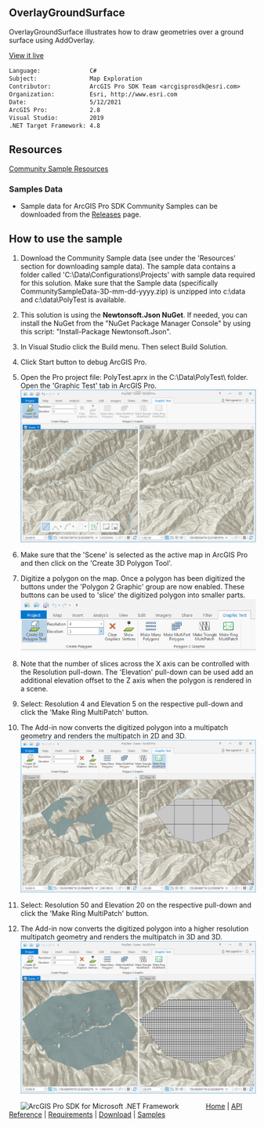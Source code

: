 ## OverlayGroundSurface

<!-- TODO: Write a brief abstract explaining this sample -->
OverlayGroundSurface illustrates how to draw geometries over a ground surface using AddOverlay.    
  


<a href="http://pro.arcgis.com/en/pro-app/sdk/" target="_blank">View it live</a>

<!-- TODO: Fill this section below with metadata about this sample-->
```
Language:              C#
Subject:               Map Exploration
Contributor:           ArcGIS Pro SDK Team <arcgisprosdk@esri.com>
Organization:          Esri, http://www.esri.com
Date:                  5/12/2021
ArcGIS Pro:            2.8
Visual Studio:         2019
.NET Target Framework: 4.8
```

## Resources

[Community Sample Resources](https://github.com/Esri/arcgis-pro-sdk-community-samples#resources)

### Samples Data

* Sample data for ArcGIS Pro SDK Community Samples can be downloaded from the [Releases](https://github.com/Esri/arcgis-pro-sdk-community-samples/releases) page.  

## How to use the sample
<!-- TODO: Explain how this sample can be used. To use images in this section, create the image file in your sample project's screenshots folder. Use relative url to link to this image using this syntax: ![My sample Image](FacePage/SampleImage.png) -->
1. Download the Community Sample data (see under the 'Resources' section for downloading sample data).  The sample data contains a folder called 'C:\Data\Configurations\Projects' with sample data required for this solution.  Make sure that the Sample data (specifically CommunitySampleData-3D-mm-dd-yyyy.zip) is unzipped into c:\data and c:\data\PolyTest is available.  
1. This solution is using the **Newtonsoft.Json NuGet**.  If needed, you can install the NuGet from the "NuGet Package Manager Console" by using this script: "Install-Package Newtonsoft.Json".  
1. In Visual Studio click the Build menu. Then select Build Solution.  
1. Click Start button to debug ArcGIS Pro.  
1. Open the Pro project file: PolyTest.aprx in the C:\Data\PolyTest\ folder.  Open the 'Graphic Test' tab in ArcGIS Pro.  
![UI](Screenshots/Screen1.png)  
  
1. Make sure that the 'Scene' is selected as the active map in ArcGIS Pro and then click on the 'Create 3D Polygon Tool'.  
1. Digitize a polygon on the map.  Once a polygon has been digitized the buttons under the 'Polygon 2 Graphic' group are now enabled.  These buttons can be used to 'slice' the digitized polygon into smaller parts.  
![UI](Screenshots/Screen2.png)  
  
1. Note that the number of slices across the X axis can be controlled with the Resolution pull-down.  The 'Elevation' pull-down can be used add an additional elevation offset to the Z axis when the polygon is rendered in a scene.  
1. Select: Resolution 4 and Elevation 5 on the respective pull-down and click the 'Make Ring MultiPatch' button.  
1. The Add-in now converts the digitized polygon into a multipatch geometry and renders the multipatch in 2D and 3D.  
![UI](Screenshots/Screen3.png)  
  
1. Select: Resolution 50 and Elevation 20 on the respective pull-down and click the 'Make Ring MultiPatch' button.  
1. The Add-in now converts the digitized polygon into a higher resolution multipatch geometry and renders the multipatch in 3D and 3D.  
![UI](Screenshots/Screen4.png)  
  


<!-- End -->

&nbsp;&nbsp;&nbsp;&nbsp;&nbsp;&nbsp;<img src="https://esri.github.io/arcgis-pro-sdk/images/ArcGISPro.png"  alt="ArcGIS Pro SDK for Microsoft .NET Framework" height = "20" width = "20" align="top"  >
&nbsp;&nbsp;&nbsp;&nbsp;&nbsp;&nbsp;&nbsp;&nbsp;&nbsp;&nbsp;&nbsp;&nbsp;
[Home](https://github.com/Esri/arcgis-pro-sdk/wiki) | <a href="https://pro.arcgis.com/en/pro-app/latest/sdk/api-reference" target="_blank">API Reference</a> | [Requirements](https://github.com/Esri/arcgis-pro-sdk/wiki#requirements) | [Download](https://github.com/Esri/arcgis-pro-sdk/wiki#installing-arcgis-pro-sdk-for-net) | <a href="https://github.com/esri/arcgis-pro-sdk-community-samples" target="_blank">Samples</a>
